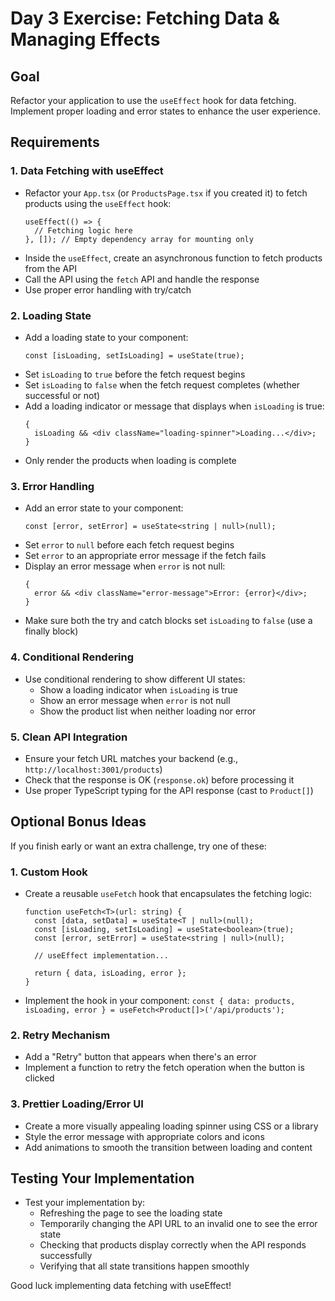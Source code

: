 # Day 3 Exercise: Fetching Data & Managing Effects

## Goal

Refactor your application to use the `useEffect` hook for data fetching. Implement proper loading and error states to
enhance the user experience.

## Requirements

### 1. Data Fetching with useEffect

- Refactor your `App.tsx` (or `ProductsPage.tsx` if you created it) to fetch products using the `useEffect` hook:
  ```tsx
  useEffect(() => {
    // Fetching logic here
  }, []); // Empty dependency array for mounting only
  ```
- Inside the `useEffect`, create an asynchronous function to fetch products from the API
- Call the API using the `fetch` API and handle the response
- Use proper error handling with try/catch

### 2. Loading State

- Add a loading state to your component:
  ```tsx
  const [isLoading, setIsLoading] = useState(true);
  ```
- Set `isLoading` to `true` before the fetch request begins
- Set `isLoading` to `false` when the fetch request completes (whether successful or not)
- Add a loading indicator or message that displays when `isLoading` is true:
  ```tsx
  {
    isLoading && <div className="loading-spinner">Loading...</div>;
  }
  ```
- Only render the products when loading is complete

### 3. Error Handling

- Add an error state to your component:
  ```tsx
  const [error, setError] = useState<string | null>(null);
  ```
- Set `error` to `null` before each fetch request begins
- Set `error` to an appropriate error message if the fetch fails
- Display an error message when `error` is not null:
  ```tsx
  {
    error && <div className="error-message">Error: {error}</div>;
  }
  ```
- Make sure both the try and catch blocks set `isLoading` to `false` (use a finally block)

### 4. Conditional Rendering

- Use conditional rendering to show different UI states:
    - Show a loading indicator when `isLoading` is true
    - Show an error message when `error` is not null
    - Show the product list when neither loading nor error

### 5. Clean API Integration

- Ensure your fetch URL matches your backend (e.g., `http://localhost:3001/products`)
- Check that the response is OK (`response.ok`) before processing it
- Use proper TypeScript typing for the API response (cast to `Product[]`)

## Optional Bonus Ideas

If you finish early or want an extra challenge, try one of these:

### 1. Custom Hook

- Create a reusable `useFetch` hook that encapsulates the fetching logic:

  ```tsx
  function useFetch<T>(url: string) {
    const [data, setData] = useState<T | null>(null);
    const [isLoading, setIsLoading] = useState<boolean>(true);
    const [error, setError] = useState<string | null>(null);

    // useEffect implementation...

    return { data, isLoading, error };
  }
  ```

- Implement the hook in your component:
  `const { data: products, isLoading, error } = useFetch<Product[]>('/api/products');`

### 2. Retry Mechanism

- Add a "Retry" button that appears when there's an error
- Implement a function to retry the fetch operation when the button is clicked

### 3. Prettier Loading/Error UI

- Create a more visually appealing loading spinner using CSS or a library
- Style the error message with appropriate colors and icons
- Add animations to smooth the transition between loading and content

## Testing Your Implementation

- Test your implementation by:
    - Refreshing the page to see the loading state
    - Temporarily changing the API URL to an invalid one to see the error state
    - Checking that products display correctly when the API responds successfully
    - Verifying that all state transitions happen smoothly

Good luck implementing data fetching with useEffect!
